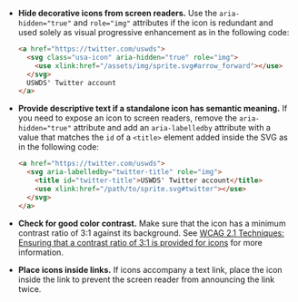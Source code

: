 - **Hide decorative icons from screen readers.** Use the `aria-hidden="true"` and `role="img"` attributes if the icon is redundant and used solely as visual progressive enhancement as in the following code:

  ```html
  <a href="https://twitter.com/uswds">
    <svg class="usa-icon" aria-hidden="true" role="img">
      <use xlink:href="/assets/img/sprite.svg#arrow_forward"></use>
    </svg>
    USWDS' Twitter account
  </a>
  ```

- **Provide descriptive text if a standalone icon has semantic meaning.** If you need to expose an icon to screen readers, remove the `aria-hidden="true"` attribute and add an `aria-labelledby` attribute with a value that matches the `id` of a `<title>` element added inside the SVG as in the following code:

  ```html
  <a href="https://twitter.com/uswds">
    <svg aria-labelledby="twitter-title" role="img">
      <title id="twitter-title">USWDS' Twitter account</title>
      <use xlink:href="/path/to/sprite.svg#twitter"></use>
    </svg>
  </a>
  ```
- **Check for good color contrast.** Make sure that the icon has a minimum contrast ratio of 3:1 against its background. See [WCAG 2.1 Techniques: Ensuring that a contrast ratio of 3:1 is provided for icons](https://www.w3.org/WAI/WCAG21/Techniques/general/G207.html) for more information.
- **Place icons inside links.** If icons accompany a text link, place the icon inside the link to prevent the screen reader from announcing the link twice.
